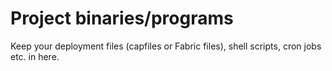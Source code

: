 Project binaries/programs
=========================

Keep your deployment files (capfiles or Fabric files), shell scripts, cron jobs etc. in here.